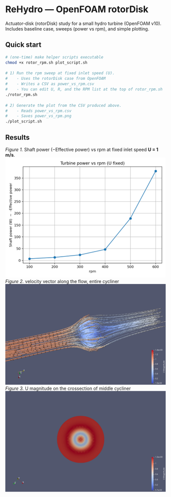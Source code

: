 # ReHydro — OpenFOAM rotorDisk

Actuator-disk (rotorDisk) study for a small hydro turbine (OpenFOAM v10).
Includes baseline case, sweeps (power vs rpm),
and simple plotting.

## Quick start
```bash
# (one-time) make helper scripts executable
chmod +x rotor_rpm.sh plot_script.sh

# 1) Run the rpm sweep at fixed inlet speed (U). 
#    - Uses the rotorDisk case from OpenFOAM
#    - Writes a CSV as power_vs_rpm.csv
#    - You can edit U, R, and the RPM list at the top of rotor_rpm.sh
./rotor_rpm.sh

# 2) Generate the plot from the CSV produced above.
#    - Reads power_vs_rpm.csv
#    - Saves power_vs_rpm.png
./plot_script.sh
```

## Results

*Figure 1.* Shaft power (−Effective power) vs rpm at fixed inlet speed **U = 1 m/s**.  
![Power vs rpm](./results/power_vs_rpm.png)
*Figure 2.* velocity vector along the flow, entire cycliner   
![velocity vector along the flow, entire cycliner](./results/velocity_flow.png)
*Figure 3.* U magnitude on the crossection of middle cycliner
![U magnitude on the crossection](./results/U_magnitude_view.png)

